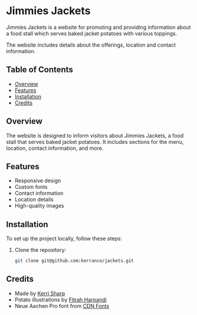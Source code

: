 # Jimmies Jackets

Jimmies Jackets is a website for promoting and providing information about a food stall which serves baked jacket potatoes with various toppings.

The website includes details about the offerings, location and contact information.

## Table of Contents

- [Overview](#overview)
- [Features](#features)
- [Installation](#installation)
- [Credits](#credits)

## Overview

The website is designed to inform visitors about Jimmies Jackets, a food stall that serves baked jacket potatoes. It includes sections for the menu, location, contact information, and more.

## Features

- Responsive design
- Custom fonts
- Contact information
- Location details
- High-quality images

## Installation

To set up the project locally, follow these steps:

1. Clone the repository:
   ```sh
   git clone git@github.com:kerrance/jackets.git
   ```

## Credits

- Made by [Kerri Sharp](https://kerrisharp.com)
- Potato illustrations by [Fitrah Harpandi](https://www.vecteezy.com/members/fitrahharpandi121478)
- Neue Aachen Pro font from [CDN Fonts](https://www.cdnfonts.com/neue-aachen-pro.font)
